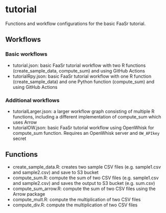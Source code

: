 # tutorial

Functions and workflow configurations for the basic FaaSr tutorial.

## Workflows

### Basic workflows

- tutorial.json: basic FaaSr tutorial workflow with two R functions (create_sample_data, compute_sum) and using GitHub Actions
- tutorialRpy.json: basic FaaSr tutorial workflow with one R function (create_sample_data) and one Python function (compute_sum) and using GitHub Actions

### Additional workflows
- tutorialLarger.json: a larger workflow graph consisting of multiple R functions, including a different implementation of compute_sum which uses Arrow
- tutorialOW.json: basic FaaSr tutorial workflow using OpenWhisk for compute_sum function. Requires an OpenWhisk server and `OW_APIkey` secret

## Functions

- create_sample_data.R: creates two sample CSV files (e.g. sample1.csv and sample2.csv) and save to S3 bucket
- compute_sum.R: compute the sum of two CSV files (e.g. sample1.csv and sample2.csv) and saves the output to S3 bucket (e.g. sum.csv)
- compute_sum_arrow.R: compute the sum of two CSV files using the Arrow package
- compute_mult.R: compute the multiplication of two CSV files
- compute_div.R: compute the multiplication of two CSV files
